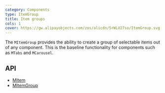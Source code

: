 ```yaml
---
category: Components
type: ItemGroup
title: Item groups
cols: 1
cover: https://gw.alipayobjects.com/zos/alicdn/5rWLU27so/ItemGroup.svg
---
```


The `MItemGroup` provides the ability to create a group of selectable items out of any component. This is the baseline
functionality for components such as `MTabs` and `MCarousel`.

## API

- [MItem](/api/MItem)
- [MItemGroup](/api/MItemGroup)